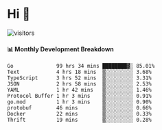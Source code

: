 # Hi 👋
 
![visitors](https://visitor-badge.glitch.me/badge?page_id=sorcererxw.sorcererx)

#### 📊 Monthly Development Breakdown

<!--START_SECTION:waka-->
```text
Go              99 hrs 34 mins ████████▓░ 85.01%
Text            4 hrs 18 mins  ▒░░░░░░░░░ 3.68%
TypeScript      3 hrs 52 mins  ▒░░░░░░░░░ 3.31%
JSON            2 hrs 58 mins  ▒░░░░░░░░░ 2.53%
YAML            1 hr 42 mins   ▒░░░░░░░░░ 1.46%
Protocol Buffer 1 hr 3 mins    ▒░░░░░░░░░ 0.91%
go.mod          1 hr 3 mins    ▒░░░░░░░░░ 0.90%
protobuf        46 mins        ▒░░░░░░░░░ 0.66%
Docker          22 mins        ▒░░░░░░░░░ 0.33%
Thrift          19 mins        ▒░░░░░░░░░ 0.28%
```
<!--END_SECTION:waka-->
